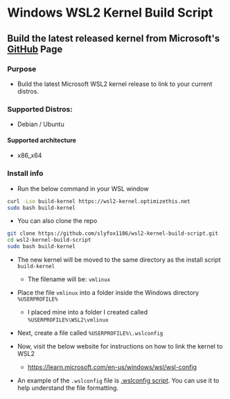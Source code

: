 # Windows WSL2 Kernel Build Script

## Build the latest released kernel from Microsoft's [GitHub](https://github.com/microsoft/WSL2-Linux-Kernel/) Page

###  Purpose
  - Build the latest Microsoft WSL2 kernel release to link to your current distros.

### Supported Distros:
  - Debian / Ubuntu

####  Supported architecture
  - x86_x64

###  Install info
  - Run the below command in your WSL window
  ```bash
  curl -Lso build-kernel https://wsl2-kernel.optimizethis.net
  sudo bash build-kernel
  ```
  - You can also clone the repo
  ```bash
  git clone https://github.com/slyfox1186/wsl2-kernel-build-script.git
  cd wsl2-kernel-build-script
  sudo bash build-kernel
  ```
  
  - The new kernel will be moved to the same directory as the install script `build-kernel`
    - The filename will be: `vmlinux`
  - Place the file `vmlinux` into a folder inside the Windows directory `%USERPROFILE%`
    - I placed mine into a folder I created called `%USERPROFILE%\WSL2\vmlinux`

  - Next, create a file called `%USERPROFILE%\.wslconfig`
   
  - Now, visit the below website for instructions on how to link the kernel to WSL2 
    - https://learn.microsoft.com/en-us/windows/wsl/wsl-config

  - An example of the `.wslconfig` file is [.wslconfig script](https://github.com/slyfox1186/windows-wsl2-kernel-build-script/blob/main/.wslconfig). You can use it to help understand the file formatting.
